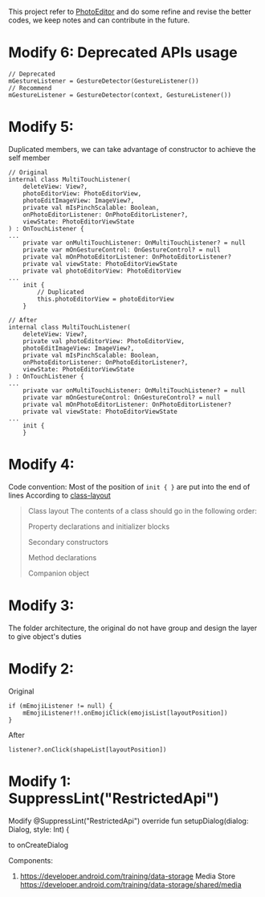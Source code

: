 This project refer to [PhotoEditor](https://github.com/burhanrashid52/PhotoEditor) and do some refine and revise the better codes, 
we keep notes and can contribute in the future.

# Modify 6: Deprecated APIs usage
```
// Deprecated
mGestureListener = GestureDetector(GestureListener())
// Recommend
mGestureListener = GestureDetector(context, GestureListener())
```

# Modify 5:
Duplicated members, we can take advantage of constructor to achieve the self member
```
// Original
internal class MultiTouchListener(
    deleteView: View?,
    photoEditorView: PhotoEditorView,
    photoEditImageView: ImageView?,
    private val mIsPinchScalable: Boolean,
    onPhotoEditorListener: OnPhotoEditorListener?,
    viewState: PhotoEditorViewState
) : OnTouchListener {
...
    private var onMultiTouchListener: OnMultiTouchListener? = null
    private var mOnGestureControl: OnGestureControl? = null
    private val mOnPhotoEditorListener: OnPhotoEditorListener?
    private val viewState: PhotoEditorViewState
    private val photoEditorView: PhotoEditorView
...
    init {
        // Duplicated
        this.photoEditorView = photoEditorView
    }
```

```
// After
internal class MultiTouchListener(
    deleteView: View?,
    private val photoEditorView: PhotoEditorView,
    photoEditImageView: ImageView?,
    private val mIsPinchScalable: Boolean,
    onPhotoEditorListener: OnPhotoEditorListener?,
    viewState: PhotoEditorViewState
) : OnTouchListener {
...
    private var onMultiTouchListener: OnMultiTouchListener? = null
    private var mOnGestureControl: OnGestureControl? = null
    private val mOnPhotoEditorListener: OnPhotoEditorListener?
    private val viewState: PhotoEditorViewState
...
    init {
    }
```
# Modify 4:
Code convention:
Most of the position of `init { }` are put into the end of lines
According to [class-layout](https://kotlinlang.org/docs/coding-conventions.html#class-layout)

> Class layout﻿
> The contents of a class should go in the following order:
>
> Property declarations and initializer blocks
>
> Secondary constructors
>
> Method declarations
>
> Companion object


# Modify 3:
The folder architecture, the original do not have group and design the layer to give object's duties

# Modify 2:

Original
```kotlin=
if (mEmojiListener != null) {
    mEmojiListener!!.onEmojiClick(emojisList[layoutPosition])
}
```

After
```kotlin=
listener?.onClick(shapeList[layoutPosition])
```
# Modify 1: SuppressLint("RestrictedApi")
Modify @SuppressLint("RestrictedApi")
override fun setupDialog(dialog: Dialog, style: Int) {

to onCreateDialog

Components:
1. https://developer.android.com/training/data-storage
   Media Store
   https://developer.android.com/training/data-storage/shared/media



